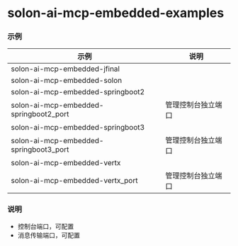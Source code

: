 # solon-ai-mcp-embedded-examples


### 示例


| 示例                               | 说明        |
|----------------------------------|-----------|
| solon-ai-mcp-embedded-jfinal           |           |
| solon-ai-mcp-embedded-solon            |           |
| solon-ai-mcp-embedded-springboot2      |           |
| solon-ai-mcp-embedded-springboot2_port | 管理控制台独立端口 |
| solon-ai-mcp-embedded-springboot3      |           |
| solon-ai-mcp-embedded-springboot3_port | 管理控制台独立端口 |
| solon-ai-mcp-embedded-vertx            |           |
| solon-ai-mcp-embedded-vertx_port       | 管理控制台独立端口 |






### 说明

* 控制台端口，可配置
* 消息传输端口，可配置